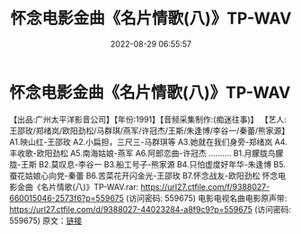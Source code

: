 ﻿---
title: 怀念电影金曲《名片情歌(八)》TP-WAV
date: 2022-08-29 06:55:57
categories: WAV车载音乐、镜像
tags: 华语中文
---
# 怀念电影金曲《名片情歌(八)》TP-WAV

【出品:广州太平洋影音公司】【年份:1991】【音频采集制作:(痴迷往事)】
【艺人:王邵玫/郑绪岚/欧阳劲松/马群琪/燕军/许冠杰/王斯/朱逢博/李谷一/秦蕾/熊家源】
A1.映山红-王邵玫
A2.小扁担，三尺三-马群琪等
A3.她就在我们身旁-郑绪岚
A4.丰收歌-欧阳劲松
A5.南海姑娘-燕军
A6.阿郎恋曲-许冠杰
..........
B1.月朦胧鸟朦胧-王斯
B2.莫叹息-李谷一
B3.船工号子-熊家源
B4.只怕虚度好年华-朱逢博
B5.蚕花姑娘心向党-秦蕾
B6.苦菜花开闪金光-王邵玫
B7.怀念战友-欧阳劲松
怀念电影金曲《名片情歌(八)》TP-WAV.rar: https://url27.ctfile.com/f/9388027-660015046-2573f6?p=559675
(访问密码: 559675)
电影电视名曲电影原声带: https://url27.ctfile.com/d/9388027-44023284-a8f9c9?p=559675
(访问密码: 559675)
原文：[链接](https://blog.sina.com.cn/s/blog_1647c7e7601030z3w.html)